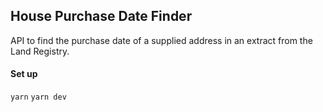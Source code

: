 ## House Purchase Date Finder

API to find the purchase date of a supplied address in an extract from the Land Registry. 


#### Set up
`yarn`
`yarn dev`
